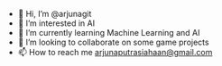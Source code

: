 - 👋 Hi, I’m @arjunagit
- 👀 I’m interested in AI
- 🌱 I’m currently learning Machine Learning and AI
- 💞️ I’m looking to collaborate on some game projects
- 📫 How to reach me arjunaputrasiahaan@gmail.com

<!---
arjunagit/arjunagit is a ✨ special ✨ repository because its `README.md` (this file) appears on your GitHub profile.
You can click the Preview link to take a look at your changes.
--->
